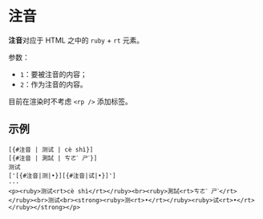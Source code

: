 # 注音

**注音**对应于 HTML 之中的 `ruby` + `rt` 元素。

参数：

- `1`：要被注音的内容；
- `2`：作为注音的内容。

目前在渲染时不考虑 `<rp />` 添加标签。

## 示例

```example
[{#注音 | 测试 | cè shì}]
[{#注音 | 測試 | ㄘㄜˋ ㄕˋ}]
测试
['[{#注音|测|•}][{#注音|试|•}]']
···
<p><ruby>测试<rt>cè shì</rt></ruby><br><ruby>測試<rt>ㄘㄜˋ ㄕˋ</rt></ruby><br>测试<br><strong><ruby>测<rt>•</rt></ruby><ruby>试<rt>•</rt></ruby></strong></p>
```
